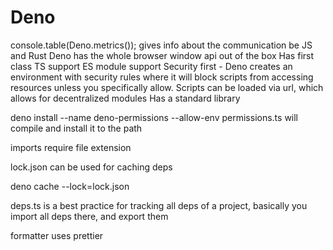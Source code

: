 # Deno

console.table(Deno.metrics()); gives info about the communication be JS and Rust
Deno has the whole browser window api out of the box
Has first class TS support
ES module support
Security first - Deno creates an environment with security rules where it will block scripts from accessing resources unless you specifically allow.
Scripts can be loaded via url, which allows for decentralized modules
Has a standard library

deno install --name deno-permissions --allow-env permissions.ts will compile and install it to the path

imports require file extension

lock.json can be used for caching deps

deno cache --lock=lock.json

deps.ts is a best practice for tracking all deps of a project, basically you import all deps there, and export them

formatter uses prettier


